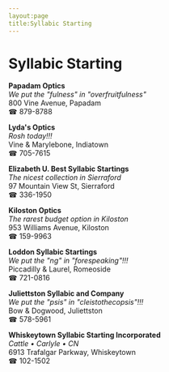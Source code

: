 ```yaml
---
layout:page
title:Syllabic Starting
---
```

# Syllabic Starting

**Papadam Optics**  
_We put the "fulness" in "overfruitfulness"_  
800 Vine Avenue, Papadam  
☎ 879-8788



**Lyda's Optics**  
_Rosh today!!!_  
Vine & Marylebone, Indiatown  
☎ 705-7615



**Elizabeth U. Best Syllabic Startings**  
_The nicest collection in Sierraford_  
97 Mountain View St, Sierraford  
☎ 336-1950



**Kiloston Optics**  
_The rarest budget option in Kiloston_  
953 Williams Avenue, Kiloston  
☎ 159-9963



**Loddon Syllabic Startings**  
_We put the "ng" in "forespeaking"!!!_  
Piccadilly & Laurel, Romeoside  
☎ 721-0816



**Juliettston Syllabic and Company**  
_We put the "psis" in "cleistothecopsis"!!!_  
Bow & Dogwood, Juliettston  
☎ 578-5961



**Whiskeytown Syllabic Starting Incorporated**  
_Cattle • Carlyle • CN_  
6913 Trafalgar Parkway, Whiskeytown  
☎ 102-1502




